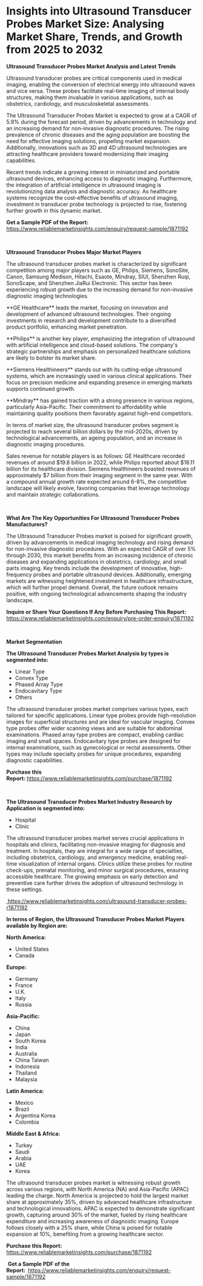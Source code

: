 <p><h1>Insights into Ultrasound Transducer Probes Market Size: Analysing Market Share, Trends, and Growth from 2025 to 2032</h1></p><p><strong>Ultrasound Transducer Probes Market Analysis and Latest Trends</strong></p>
<p><p>Ultrasound transducer probes are critical components used in medical imaging, enabling the conversion of electrical energy into ultrasound waves and vice versa. These probes facilitate real-time imaging of internal body structures, making them invaluable in various applications, such as obstetrics, cardiology, and musculoskeletal assessments.</p><p>The Ultrasound Transducer Probes Market is expected to grow at a CAGR of 5.9% during the forecast period, driven by advancements in technology and an increasing demand for non-invasive diagnostic procedures. The rising prevalence of chronic diseases and the aging population are boosting the need for effective imaging solutions, propelling market expansion. Additionally, innovations such as 3D and 4D ultrasound technologies are attracting healthcare providers toward modernizing their imaging capabilities.</p><p>Recent trends indicate a growing interest in miniaturized and portable ultrasound devices, enhancing access to diagnostic imaging. Furthermore, the integration of artificial intelligence in ultrasound imaging is revolutionizing data analysis and diagnostic accuracy. As healthcare systems recognize the cost-effective benefits of ultrasound imaging, investment in transducer probe technology is projected to rise, fostering further growth in this dynamic market.</p></p>
<p><strong>Get a Sample PDF of the Report:&nbsp;</strong> <a href="https://www.reliablemarketinsights.com/enquiry/request-sample/1871192?utm_campaign=3532&utm_medium=2&utm_source=Github&utm_content=ia&utm_term=13042025&utm_id=ultrasound-transducer-probes">https://www.reliablemarketinsights.com/enquiry/request-sample/1871192</a></p>
<p>&nbsp;</p>
<p><strong>Ultrasound Transducer Probes Major Market Players</strong></p>
<p><p>The ultrasound transducer probes market is characterized by significant competition among major players such as GE, Philips, Siemens, SonoSite, Canon, Samsung Medison, Hitachi, Esaote, Mindray, SIUI, Shenzhen Ruqi, SonoScape, and Shenzhen JiaRui Electronic. This sector has been experiencing robust growth due to the increasing demand for non-invasive diagnostic imaging technologies.</p><p>**GE Healthcare** leads the market, focusing on innovation and development of advanced ultrasound technologies. Their ongoing investments in research and development contribute to a diversified product portfolio, enhancing market penetration.</p><p>**Philips** is another key player, emphasizing the integration of ultrasound with artificial intelligence and cloud-based solutions. The company's strategic partnerships and emphasis on personalized healthcare solutions are likely to bolster its market share.</p><p>**Siemens Healthineers** stands out with its cutting-edge ultrasound systems, which are increasingly used in various clinical applications. Their focus on precision medicine and expanding presence in emerging markets supports continued growth.</p><p>**Mindray** has gained traction with a strong presence in various regions, particularly Asia-Pacific. Their commitment to affordability while maintaining quality positions them favorably against high-end competitors. </p><p>In terms of market size, the ultrasound transducer probes segment is projected to reach several billion dollars by the mid-2020s, driven by technological advancements, an ageing population, and an increase in diagnostic imaging procedures.</p><p>Sales revenue for notable players is as follows: GE Healthcare recorded revenues of around $19.8 billion in 2022, while Philips reported about $18.11 billion for its healthcare division. Siemens Healthineers boasted revenues of approximately $7 billion from their imaging segment in the same year. With a compound annual growth rate expected around 6-8%, the competitive landscape will likely evolve, favoring companies that leverage technology and maintain strategic collaborations.</p></p>
<p>&nbsp;</p>
<p><strong>What Are The Key Opportunities For Ultrasound Transducer Probes Manufacturers?</strong></p>
<p><p>The Ultrasound Transducer Probes market is poised for significant growth, driven by advancements in medical imaging technology and rising demand for non-invasive diagnostic procedures. With an expected CAGR of over 5% through 2030, this market benefits from an increasing incidence of chronic diseases and expanding applications in obstetrics, cardiology, and small parts imaging. Key trends include the development of innovative, high-frequency probes and portable ultrasound devices. Additionally, emerging markets are witnessing heightened investment in healthcare infrastructure, which will further propel demand. Overall, the future outlook remains positive, with ongoing technological advancements shaping the industry landscape.</p></p>
<p><strong>Inquire or Share Your Questions If Any Before Purchasing This Report:</strong> <a href="https://www.reliablemarketinsights.com/enquiry/pre-order-enquiry/1871192?utm_campaign=3532&utm_medium=2&utm_source=Github&utm_content=ia&utm_term=13042025&utm_id=ultrasound-transducer-probes">https://www.reliablemarketinsights.com/enquiry/pre-order-enquiry/1871192</a></p>
<p>&nbsp;</p>
<p><strong>Market Segmentation</strong></p>
<p><strong>The Ultrasound Transducer Probes Market Analysis by types is segmented into:</strong></p>
<p><ul><li>Linear Type</li><li>Convex Type</li><li>Phased Array Type</li><li>Endocavitary Type</li><li>Others</li></ul></p>
<p><p>The ultrasound transducer probes market comprises various types, each tailored for specific applications. Linear type probes provide high-resolution images for superficial structures and are ideal for vascular imaging. Convex type probes offer wider scanning views and are suitable for abdominal examinations. Phased array type probes are compact, enabling cardiac imaging and small spaces. Endocavitary type probes are designed for internal examinations, such as gynecological or rectal assessments. Other types may include specialty probes for unique procedures, expanding diagnostic capabilities.</p></p>
<p><strong>Purchase this Report:&nbsp;</strong><a href="https://www.reliablemarketinsights.com/purchase/1871192?utm_campaign=3532&utm_medium=2&utm_source=Github&utm_content=ia&utm_term=13042025&utm_id=ultrasound-transducer-probes">https://www.reliablemarketinsights.com/purchase/1871192</a></p>
<p>&nbsp;</p>
<p><strong>The Ultrasound Transducer Probes Market Industry Research by Application is segmented into:</strong></p>
<p><ul><li>Hospital</li><li>Clinic</li></ul></p>
<p><p>The ultrasound transducer probes market serves crucial applications in hospitals and clinics, facilitating non-invasive imaging for diagnosis and treatment. In hospitals, they are integral for a wide range of specialties, including obstetrics, cardiology, and emergency medicine, enabling real-time visualization of internal organs. Clinics utilize these probes for routine check-ups, prenatal monitoring, and minor surgical procedures, ensuring accessible healthcare. The growing emphasis on early detection and preventive care further drives the adoption of ultrasound technology in these settings.</p></p>
<p><a href="https://www.reliablemarketinsights.com/ultrasound-transducer-probes-r1871192?utm_campaign=3532&utm_medium=2&utm_source=Github&utm_content=ia&utm_term=13042025&utm_id=ultrasound-transducer-probes">&nbsp;https://www.reliablemarketinsights.com/ultrasound-transducer-probes-r1871192</a></p>
<p><strong>In terms of Region, the Ultrasound Transducer Probes Market Players available by Region are:</strong></p>
<p>
    <p> <strong> North America: </strong>
        <ul>
            <li>United States</li>
            <li>Canada</li>
        </ul>
        </p> 
    <p> <strong> Europe: </strong>
        <ul>
            <li>Germany</li>
            <li>France</li>
            <li>U.K.</li>
            <li>Italy</li>
            <li>Russia</li>
        </ul>
        </p> 
    <p> <strong> Asia-Pacific: </strong>
        <ul>
            <li>China</li>
            <li>Japan</li>
            <li>South Korea</li>
            <li>India</li>
            <li>Australia</li>
            <li>China Taiwan</li>
            <li>Indonesia</li>
            <li>Thailand</li>
            <li>Malaysia</li>
        </ul>
        </p> 
    <p> <strong> Latin America: </strong>
        <ul>
            <li>Mexico</li>
            <li>Brazil</li>
            <li>Argentina Korea</li>
            <li>Colombia</li>
        </ul>
        </p> 
    <p> <strong> Middle East & Africa: </strong>
        <ul>
            <li>Turkey</li>
            <li>Saudi</li>
            <li>Arabia</li>
            <li>UAE</li>
            <li>Korea</li>
        </ul>
    </p>
    </p>
<p><p>The ultrasound transducer probes market is witnessing robust growth across various regions, with North America (NA) and Asia-Pacific (APAC) leading the charge. North America is projected to hold the largest market share at approximately 35%, driven by advanced healthcare infrastructure and technological innovations. APAC is expected to demonstrate significant growth, capturing around 30% of the market, fueled by rising healthcare expenditure and increasing awareness of diagnostic imaging. Europe follows closely with a 25% share, while China is poised for notable expansion at 10%, benefiting from a growing healthcare sector.</p></p>
<p><strong>Purchase this Report: </strong><a href="https://www.reliablemarketinsights.com/purchase/1871192?utm_campaign=3532&utm_medium=2&utm_source=Github&utm_content=ia&utm_term=13042025&utm_id=ultrasound-transducer-probes">https://www.reliablemarketinsights.com/purchase/1871192</a></p>
<p>&nbsp;<strong>Get a Sample PDF of the Report:&nbsp;&nbsp;</strong><a href="https://www.reliablemarketinsights.com/enquiry/request-sample/1871192?utm_campaign=3532&utm_medium=2&utm_source=Github&utm_content=ia&utm_term=13042025&utm_id=ultrasound-transducer-probes">https://www.reliablemarketinsights.com/enquiry/request-sample/1871192</a></p>
<p><strong></strong></p>
<p><p></p><p></p><p></p></p>
